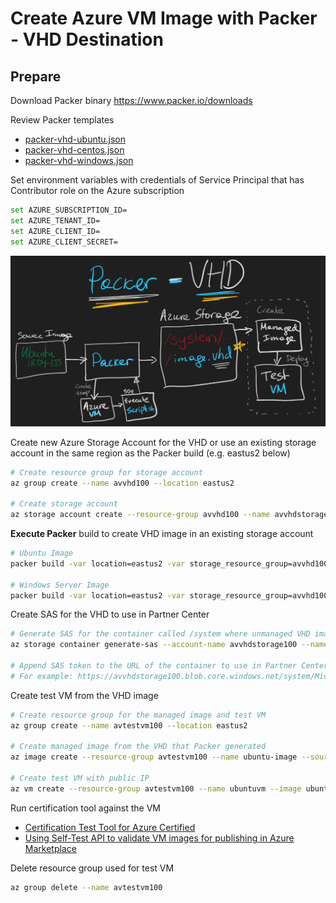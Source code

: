 # Create Azure VM Image with Packer - VHD Destination

## Prepare

Download Packer binary <https://www.packer.io/downloads>

Review Packer templates

* [packer-vhd-ubuntu.json](packer-vhd-ubuntu.json)
* [packer-vhd-centos.json](packer-vhd-centos.json)
* [packer-vhd-windows.json](packer-vhd-windows.json)

Set environment variables with credentials of Service Principal that has Contributor role on the Azure subscription

```bash
set AZURE_SUBSCRIPTION_ID=
set AZURE_TENANT_ID=
set AZURE_CLIENT_ID=
set AZURE_CLIENT_SECRET=
```

![Packer - VHD Destination](../images/packer-vhd.png)

Create new Azure Storage Account for the VHD or use an existing storage account in the same region as the Packer build (e.g. eastus2 below)

```bash
# Create resource group for storage account
az group create --name avvhd100 --location eastus2

# Create storage account
az storage account create --resource-group avvhd100 --name avvhdstorage100 --location eastus2 --sku Standard_LRS --kind StorageV2 --access-tier Hot
```

**Execute Packer** build to create VHD image in an existing storage account

```bash
# Ubuntu Image
packer build -var location=eastus2 -var storage_resource_group=avvhd100 -var storage_account=avvhdstorage100 packer-vhd-ubuntu.json

# Windows Server Image
packer build -var location=eastus2 -var storage_resource_group=avvhd100 -var storage_account=avvhdstorage100 packer-vhd-windows.json
```

Create SAS for the VHD to use in Partner Center

```bash
# Generate SAS for the container called /system where unmanaged VHD image was captured
az storage container generate-sas --account-name avvhdstorage100 --name system --permissions rl --start "2020-12-01T00:00:00Z" --expiry "2020-12-31T00:00:00Z"

# Append SAS token to the URL of the container to use in Partner Center
# For example: https://avvhdstorage100.blob.core.windows.net/system/Microsoft.Compute/Images/packer/ubuntu1804-osDisk.fbe76a89-9b5f-4240-93b8-331e6be1af98.vhd?SAS_SIGNATURE_HERE
```

Create test VM from the VHD image

```bash
# Create resource group for the managed image and test VM
az group create --name avtestvm100 --location eastus2

# Create managed image from the VHD that Packer generated
az image create --resource-group avtestvm100 --name ubuntu-image --source "https://avvhdstorage100.blob.core.windows.net/system/Microsoft.Compute/Images/packer/ubuntu1804-osDisk.fbe76a89-9b5f-4240-93b8-331e6be1af98.vhd" --location eastus2 --os-type "Linux" --storage-sku "Standard_LRS"

# Create test VM with public IP
az vm create --resource-group avtestvm100 --name ubuntuvm --image ubuntu-image --admin-username azureuser --admin-password "Password@123"
```

Run certification tool against the VM

* [Certification Test Tool for Azure Certified](https://www.microsoft.com/download/details.aspx?id=44299)
* [Using Self-Test API to validate VM images for publishing in Azure Marketplace](https://arsenvlad.medium.com/using-self-test-api-to-validate-vm-images-for-publishing-in-azure-marketplace-e7ac2e0b4d6e)

Delete resource group used for test VM

```bash
az group delete --name avtestvm100
```
